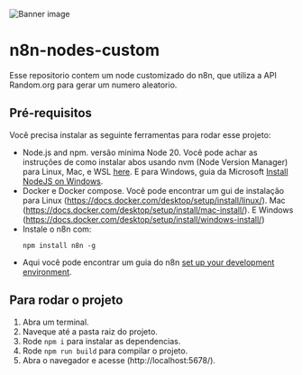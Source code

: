 ![Banner image](https://user-images.githubusercontent.com/10284570/173569848-c624317f-42b1-45a6-ab09-f0ea3c247648.png)

# n8n-nodes-custom

Esse repositorio contem um node customizado do n8n, que utiliza a API Random.org para gerar um numero aleatorio.

## Pré-requisitos

Você precisa instalar as seguinte ferramentas para rodar esse projeto:

* Node.js and npm. versão minima Node 20. Você pode achar as instruções de como instalar abos usando nvm (Node Version Manager) para Linux, Mac, e WSL [here](https://github.com/nvm-sh/nvm). E para Windows, guia da Microsoft [Install NodeJS on Windows](https://docs.microsoft.com/en-us/windows/dev-environment/javascript/nodejs-on-windows).
* Docker e Docker compose. Você pode encontrar um gui de instalação para Linux (https://docs.docker.com/desktop/setup/install/linux/). Mac (https://docs.docker.com/desktop/setup/install/mac-install/). E Windows (https://docs.docker.com/desktop/setup/install/windows-install/)
* Instale o n8n com:
  ```
  npm install n8n -g
  ```
* Aqui você pode encontrar um guia do n8n [set up your development environment](https://docs.n8n.io/integrations/creating-nodes/build/node-development-environment/).

## Para rodar o projeto
1. Abra um terminal.
2. Naveque até a pasta raiz do projeto.
3. Rode `npm i` para instalar as dependencias.
4. Rode `npm run build` para compilar o projeto.
5. Abra o navegador e acesse (http://localhost:5678/).
